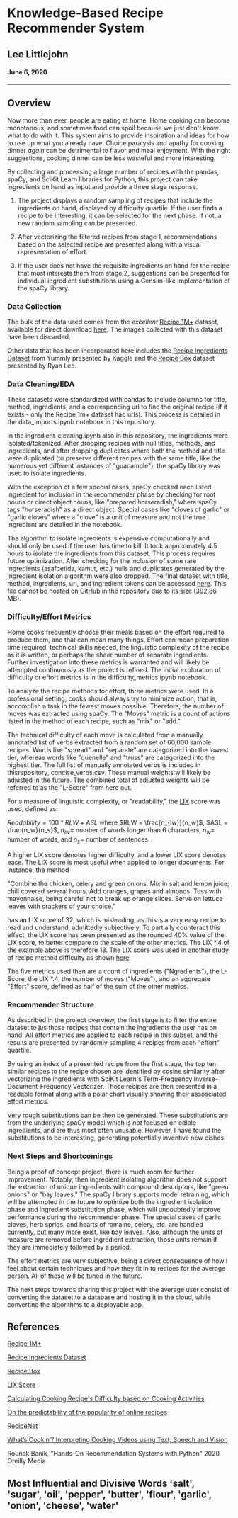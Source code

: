 # Knowledge-Based Recipe Recommender System
## Lee Littlejohn
#### June 6, 2020
---

## Overview

Now more than ever, people are eating at home. Home cooking can become monotonous, and sometimes food can spoil because we just don't know what to do with it. This system aims to provide inspiration and ideas for how to use up what you already have. Choice paralysis and apathy for cooking dinner _again_ can be detrimental to flavor and meal enjoyment. With the right suggestions, cooking dinner can be less wasteful and more interesting.

By collecting and processing a large number of recipes with the pandas, spaCy, and SciKit Learn libraries for Python, this project can take ingredients on hand as input and provide a three stage response.

1. The project displays a random sampling of recipes that include the ingredients on hand, displayed by difficulty quartile. If the user finds a recipe to be interesting, it can be selected for the next phase. If not, a new random sampling can be presented.

2. After vectorizing the filtered recipes from stage 1, recommendations based on the selected recipe are presented along with a visual representation of effort.

3. If the user does not have the requisite ingredients on hand for the recipe that most interests them from stage 2, suggestions can be presented for individual ingredient substitutions using a Gensim-like implementation of the spaCy library.

### Data Collection

The bulk of the data used comes from the _excellent_ [Recipe 1M+](http://pic2recipe.csail.mit.edu/) dataset, available for direct download [here](http://data.csail.mit.edu/im2recipe/recipe1M_layers.tar.gz). The images collected with this dataset have been discarded.

Other data that has been incorporated here includes the [Recipe Ingredients Dataset](https://www.kaggle.com/kaggle/recipe-ingredients-dataset) from Yummly presented by Kaggle and the [Recipe Box](https://eightportions.com/datasets/Recipes/#fn:1) dataset presented by Ryan Lee.

### Data Cleaning/EDA

These datasets were standardized with pandas to include columns for title, method, ingredients, and a corresponding url to find the original recipe (if it exists - only the Recipe 1m+ dataset had urls). This process is detailed in the data_imports.ipynb notebook in this repository.

In the ingredient_cleaning.ipynb also in this repository, the ingredients were isolated/tokenized. After dropping recipes with null titles, methods, and ingredients, and after dropping duplicates where both the method and title were duplicated (to preserve different recipes with the same title, like the numerous yet different instances of "guacamole"), the spaCy library was used to isolate ingredients.

With the exception of a few special cases, spaCy checked each listed ingredient for inclusion in the recommender phase by checking for root nouns or direct object nouns, like "prepared horseradish," where spaCy tags "horseradish" as a direct object. Special cases like "cloves of garlic" or "garlic cloves" where a "clove" is a unit of measure and not the true ingredient are detailed in the notebook.

The algorithm to isolate ingredients is expensive computationally and should only be used if the user has time to kill. It took approximately 4.5 hours to isolate the ingredients from this dataset. This process requires future optimization. After checking for the inclusion of some rare ingredients (asafoetida, kamut, etc.) nulls and duplicates generated by the ingredient isolation algorithm were also dropped. The final dataset with title, method, ingredients, url, and ingredient tokens can be accessed [here](https://www.dropbox.com/s/1x6b0jqw2eqoe21/compressed_clean.csv?dl=0). This file cannot be hosted on GitHub in the repository due to its size (392.86 MB).

### Difficulty/Effort Metrics

Home cooks frequently choose their meals based on the effort required to produce them, and that can mean many things. Effort can mean preparation time required, technical skills needed, the linguistic complexity of the recipe as it is written, or perhaps the sheer number of separate ingredients. Further investigation into these metrics is warranted and will likely be attempted continuously as the project is refined. The initial exploration of difficulty or effort metrics is in the difficulty_metrics.ipynb notebook.

To analyze the recipe methods for effort, three metrics were used. In a professional setting, cooks should always try to minimize action, that is, accomplish a task in the fewest moves possible. Therefore, the number of moves was extracted using spaCy. The "Moves" metric is a count of actions listed in the method of each recipe, such as "mix" or "add."

The technical difficulty of each move is calculated from a manually annotated list of verbs extracted from a random set of 60,000 sample recipes. Words like "spread" and "separate" are categorized into the lowest tier, whereas words like "quenelle" and "truss" are categorized into the highest tier. The full list of manually annotated verbs is included in thisrepository, concise_verbs.csv. These manual weights will likely be adjusted in the future. The combined total of adjusted weights will be referred to as the "L-Score" from here out.

For a measure of linguistic complexity, or "readability," the [LIX](https://en.wikipedia.org/wiki/Lix_(readability_test)) score was used, defined as:

$Readability = 100 * RLW + ASL$ where $RLW = \frac{n_{lw}}{n_w}$, $ASL = \frac{n_w}{n_s}$, $n_{lw} =$ number of words longer than 6 characters, $n_w =$ number of words, and $n_s =$ number of sentences.

A higher LIX score denotes higher difficulty, and a lower LIX score denotes ease. The LIX score is most useful when applied to longer documents. For instance, the method

"Combine the chicken, celery and green onions.
 Mix in salt and lemon juice; chill covered several hours.
 Add oranges, grapes and almonds.
 Toss with mayonnaise, being careful not to break up orange slices.
 Serve on lettuce leaves with crackers of your choice."
 
has an LIX score of 32, which is misleading, as this is a very easy recipe to read and understand, admittedly subjectively. To partially counteract this effect, the LIX score has been presented as the rounded 40% value of the LIX score, to better compare to the scale of the other metrics. The LIX $* .4$ of the example above is therefore 13. The LIX score was used in another study of recipe method difficulty as shown [here](https://dl.acm.org/doi/10.1145/3106668.3106673).

The five metrics used then are a count of ingredients ("Ngredients"), the L-Score, the LIX $* .4$, the number of moves ("Moves"), and an aggregate "Effort" score, defined as half of the sum of the other metrics.

### Recommender Structure

As described in the project overview, the first stage is to filter the entire dataset to jus those recipes that contain the ingredients the user has on hand. All effort metrics are applied to each recipe in this subset, and the results are presented by randomly sampling 4 recipes from each "effort" quartile.

By using an index of a presented recipe from the first stage, the top ten similar recipes to the recipe chosen are identified by cosine similarity after vectorizing the ingredients with SciKit Learn's Term-Frequency Inverse-Document-Frequency Vectorizer. Those recipes are then presented in a readable format along with a polar chart visually showing their assosciated effort metrics.

Very rough substitutions can be then be generated. These substitutions are from the underlying spaCy model which is _not_ focused on edible ingredients, and are thus most often unusable. However, I have found the substitutions to be interesting, generating potentially inventive new dishes.

### Next Steps and Shortcomings

Being a proof of concept project, there is much room for further improvement. Notably, then ingredient isolating algorithm does not support the extraction of unique ingredients with compound descriptors, like "green onions" or "bay leaves." The spaCy library supports model retraining, which will be attempted in the future to optimize both the ingredient isolation phase and ingredient substitution phase, which will undoubtedly improve performance during the recommender phase. The special cases of garlic cloves, herb sprigs, and hearts of romaine, celery, etc. are handled currently, but many more exist, like bay leaves. Also, although the units of measure are removed before ingredient extraction, those units remain if they are immediately followed by a period.

The effort metrics are very subjective, being a direct consequence of how I feel about certain techniques and how they fit in to recipes for the average person. All of these will be tuned in the future.

The next steps towards sharing this project with the average user consist of converting the dataset to a database and hosting it in the cloud, while converting the algorithms to a deployable app.


## References

[Recipe 1M+](http://pic2recipe.csail.mit.edu/)

[Recipe Ingredients Dataset](https://www.kaggle.com/kaggle/recipe-ingredients-dataset)

[Recipe Box](https://eightportions.com/datasets/Recipes/#fn:1)

[LIX Score](https://en.wikipedia.org/wiki/Lix_(readability_test))

[Calculating Cooking Recipe's Difficulty based on Cooking Activities](https://dl.acm.org/doi/10.1145/3106668.3106673)

[On the predictability of the popularity of online recipes](https://link.springer.com/article/10.1140/epjds/s13688-018-0149-5)

[RecipeNet](https://dominikschmidt.xyz/recipe-net/)

[What’s Cookin’? Interpreting Cooking Videos using Text, Speech and Vision](https://www.aclweb.org/anthology/N15-1015.pdf)

Rounak Banik, "Hands-On Recommendation Systems with Python" 2020 Oreilly Media


## Most Influential and Divisive Words 'salt', 'sugar', 'oil', 'pepper', 'butter', 'flour', 'garlic', 'onion', 'cheese', 'water'